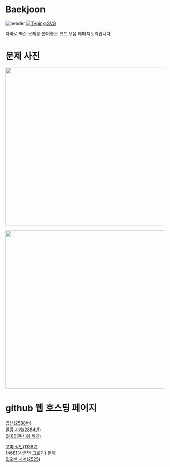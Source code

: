 # Baekjoon
![header](https://capsule-render.vercel.app/api?type=egg&color=gradient&height=300&section=header&text=welcome%2&fontSize=50&desc=백준%20문제)
[![Typing SVG](https://readme-typing-svg.demolab.com?font=Fira+Code&pause=1000&color=93BDF7&background=203AFF00&random=false&width=435&lines=My+name+is+kimganghyeon)](https://git.io/typing-svg)

자바로 백준 문제를 풀어놓은 코드 모음 레파지토리입니다.

# 문제 사진
<a href="https://github.com/do04200611/Baekjoon/blob/main/2588(%EA%B3%B1%EC%85%88)/CodingTest.java"><img src="https://img1.daumcdn.net/thumb/R1280x0/?scode=mtistory2&fname=https%3A%2F%2Fblog.kakaocdn.net%2Fdn%2FdpbbWG%2FbtsGBAArjjV%2FH9hxtswu55qLwPq9TA2lO0%2Fimg.png" width = "700" height = "500"/></a>

<a href="https://github.com/do04200611/Baekjoon/blob/main/2588(%EA%B3%B1%EC%85%88)/CodingTest.java"><img src="https://github.com/do04200611/Baekjoon/assets/74278578/05063faa-c78c-4d04-8db4-8540ee4474e5"  width = "700" height = "500"/></a>

# github 웹 호스팅 페이지
<a href="https://do04200611.github.io/Baekjoon/2588(%EA%B3%B1%EC%85%88)/index.html">곱셈(2588번)</a><br>
<a href="https://do04200611.github.io/Baekjoon/2884(%EC%95%8C%EB%9E%8C%20%EC%8B%9C%EA%B3%84)/index.html">알람 시계(2884번)</a><br>
<a href="https://do04200611.github.io/Baekjoon/2480(%EC%A3%BC%EC%82%AC%EC%9C%84%20%EC%84%B8%EA%B0%9C)/index.html">2480(주사위 세개)</a>

<a href="https://do04200611.github.io/Baekjoon/%EA%BC%AC%EB%A7%88%20%EC%A0%95%EB%AF%BC(11382)/index.html">꼬마 정민(11382)</a><br>
<a href="https://do04200611.github.io/Baekjoon/14681(%EC%82%AC%EB%B6%84%EB%A9%B4%20%EA%B3%A0%EB%A5%B4%EA%B8%B0)/index.html">14681(사분면 고르기) 문제</a><br>
<a href="https://do04200611.github.io/Baekjoon/%EC%98%A4%EB%B8%90%20%EC%8B%9C%EA%B3%84(2525)/index.html
">5.오븐 시계(2525)</a>



